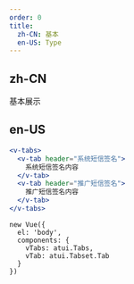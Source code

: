 ```yaml
---
order: 0
title:
  zh-CN: 基本
  en-US: Type
---
```


## zh-CN
基本展示

## en-US


````jsx
<v-tabs>
  <v-tab header="系统短信签名">
    系统短信签名内容
  </v-tab>
  <v-tab header="推广短信签名">
    推广短信签名内容
  </v-tab>
</v-tabs>

````

````vue-script
new Vue({
  el: 'body',
  components: {
    vTabs: atui.Tabs,
    vTab: atui.Tabset.Tab
  }
})
````
